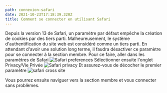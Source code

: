 ```yaml
---
path: connexion-safari
date: 2021-10-23T17:18:39.320Z
title: Comment se connecter en utilisant Safari
---
```

Depuis la version 13 de Safari, un paramètre par défaut empêche la création de cookies par des tiers parti. Malheureusement, le système d'authentification du site web est considéré comme un tiers parti. En attendant d'avoir une solution long terme, il faudra désactiver ce paramètre pour se connecter à la section membre. Pour ce faire, aller dans les paramètres de Safari
![Safari preferences](https://i.imgur.com/85rrYbK.png) 
Sélectionner ensuite l'onglet Privacy/Vie Privée
![Safari privacy](https://i.imgur.com/BJaVtM5.png)
Et assurez-vous de décocher le premier paramètre
![safari cross site](https://i.imgur.com/KVngyDi.png)

Vous pourrez ensuite naviguer vers la section membre et vous connecter sans problèmes.